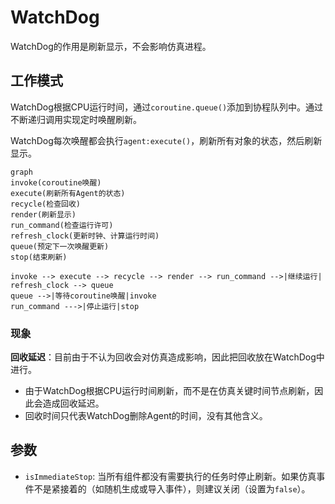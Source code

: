 # WatchDog

WatchDog的作用是刷新显示，不会影响仿真进程。

## 工作模式
WatchDog根据CPU运行时间，通过`coroutine.queue()`添加到协程队列中。通过不断递归调用实现定时唤醒刷新。

WatchDog每次唤醒都会执行`agent:execute()`，刷新所有对象的状态，然后刷新显示。

```mermaid
graph
invoke(coroutine唤醒)
execute(刷新所有Agent的状态)
recycle(检查回收)
render(刷新显示)
run_command(检查运行许可)
refresh_clock(更新时钟、计算运行时间)
queue(预定下一次唤醒更新)
stop(结束刷新)

invoke --> execute --> recycle --> render --> run_command -->|继续运行| refresh_clock --> queue
queue -->|等待coroutine唤醒|invoke
run_command --->|停止运行|stop
```

### 现象
**回收延迟**：目前由于不认为回收会对仿真造成影响，因此把回收放在WatchDog中进行。
- 由于WatchDog根据CPU运行时间刷新，而不是在仿真关键时间节点刷新，因此会造成回收延迟。
- 回收时间只代表WatchDog删除Agent的时间，没有其他含义。

## 参数
- `isImmediateStop`: 当所有组件都没有需要执行的任务时停止刷新。如果仿真事件不是紧接着的（如随机生成或导入事件），则建议关闭（设置为`false`）。